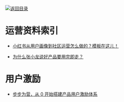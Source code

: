 [![返回目录](https://parg.co/UGo)](https://parg.co/b4z) 
 
 
 
# 运营资料索引

- [小红书从用户画像到社区运营怎么做的？模板在这儿！](http://www.tuicool.com/articles/jInQnmv)

- [为什么张小龙说好产品要用完即走？](http://www.tuicool.com/articles/aMJjeiq)



# 用户激励
- [步步为营，从 0 开始搭建产品用户激励体系](http://36kr.com/p/532208.html)

